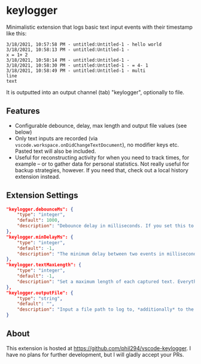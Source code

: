 # keylogger

Minimalistic extension that logs basic text input events with their timestamp like this:

```
3/18/2021, 10:57:58 PM - untitled:Untitled-1 - hello world
3/18/2021, 10:58:13 PM - untitled:Untitled-1 - 
x = 1+ 2
3/18/2021, 10:58:14 PM - untitled:Untitled-1 -  
3/18/2021, 10:58:30 PM - untitled:Untitled-1 - = 4- 1
3/18/2021, 10:58:49 PM - untitled:Untitled-1 - multi
line
text
```

It is outputted into an output channel (tab) "keylogger", optionally to file.

## Features

- Configurable debounce, delay, max length and output file values (see below)
- Only text inputs are recorded (via `vscode.workspace.onDidChangeTextDocument`), no modifier keys etc. Pasted text will also be included.
- Useful for reconstructing activity for when you need to track times, for example – or to gather data for personal statistics. Not really useful for backup strategies, however. If you need that, check out a local history extension instead.

## Extension Settings

```json
"keylogger.debounceMs": {
    "type": "integer",
    "default": 1000,
    "description": "Debounce delay in milliseconds. If you set this to something greater than 0, the extension will buffer your input until the delay has elapsed and then log it out combined. The setting keylogger.textMaxLength will be applied to the resulting combined string."
},
"keylogger.minDelayMs": {
    "type": "integer",
    "default": -1,
    "description": "The minimum delay between two events in milliseconds. Faster inputs are simply ignored. Set to <= 0 to log everything."
},
"keylogger.textMaxLength": {
    "type": "integer",
    "default": -1,
    "description": "Set a maximum length of each captured text. Everything above is cut off. A value of 0 effectively omits the text body in the log. Set to -1 to not cut off anything."
},
"keylogger.outputFile": {
    "type": "string",
    "default": "",
    "description": "Input a file path to log to, *additionally* to the output channel. Set to an empty string to not write out to any file."
}
```

## About

This extension is hosted at https://github.com/phil294/vscode-keylogger. I have no plans for further development, but I will gladly accept your PRs.
